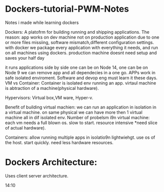 # Dockers-tutorial-PWM-Notes
Notes i made while learning dockers

Dockers:
A platofrm for building running and shipping applications.
The reason: app works on dev machine not on production application
due to one or more files missiing, software mismatch,different configuration settings.
with docker we package every application with everything it needs, and run on all machines using dockers. production machine doesnt need setup and saves your half day

it runs applications side by side 
one can be on Node 14, one can be on Node 9
we can remove app and all dependecies in a one go.
APPs work in safe isolated enviroment.
Software and devop eng must learn it these days.
VM vs Container:
Container is isolated env running an app.
virtaul machine is abtraction of a machine(physical hardware).

Hypervisors: Virtual box,VM ware, Hyper-v.

Benefit of building virtual machien:
we can run an application in isolation in a virtual machine.
on same physical we can have more then 1 virtual machine all in dif isolated env.
Number of probelsm i9n virtual machine:
each vm needs a full blown os.
slow to start.
resource intensive *need slice of actual hardware).

Containers: allow running multiple apps in isolatio9n
lightwiehgt.
use os of the host.
start quickly.
need less hardware resources.

# Dockers Architecture:
Uses client server architecture.
   
   14:10
